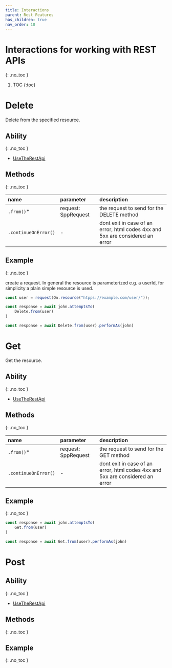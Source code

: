 ```yaml
---
title: Interactions
parent: Rest Features
has_children: true
nav_order: 10
---
```


# Interactions for working with REST APIs
{: .no_toc }

1. TOC
{:toc}

# Delete

Delete from the specified resource.

## Ability
{: .no_toc }

- [UseTheRestApi](../../abilities/USE_THE_REST_API.md)

## Methods
{: .no_toc }

| name                 | parameter           | description                                                                   |
| :---                 | :---                | :---                                                                          |
| `.from()`*           | request: SppRequest | the request to send for the DELETE method                                     |
| `.continueOnError()` | -                   | dont exit in case of an error, html codes 4xx and 5xx are considered an error |

## Example
{: .no_toc }

create a request. In general the resource is parameterized e.g. a userId,
for simplicity a plain simple resource is used.

````typescript
const user = request(On.resource("htpps://example.com/user/"));

````

````typescript
const response = await john.attemptsTo(
    Delete.from(user)
)
````

````typescript
const response = await Delete.from(user).performAs(john)
````

# Get

Get the resource.

## Ability
{: .no_toc }

- [UseTheRestApi](../../abilities/USE_THE_REST_API.md)

## Methods
{: .no_toc }

| name                 | parameter           | description                                                                   |
| :---                 | :---                | :---                                                                          |
| `.from()`*           | request: SppRequest | the request to send for the GET method                                     |
| `.continueOnError()` | -                   | dont exit in case of an error, html codes 4xx and 5xx are considered an error |

## Example
{: .no_toc }

````typescript
const response = await john.attemptsTo(
    Get.from(user)
)
````

````typescript
const response = await Get.from(user).performAs(john)
````

# Post

## Ability
{: .no_toc }

- [UseTheRestApi](../../abilities/USE_THE_REST_API.md)

## Methods
{: .no_toc }

## Example
{: .no_toc }
